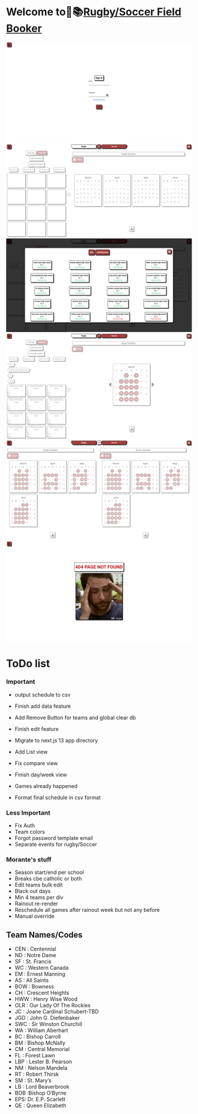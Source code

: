 # Welcome to🏉📚[Rugby/Soccer Field Booker](https://fieldbooker.vercel.app)

![basics](./assets/images/screenshot.png)
![basics](./assets/images/screenshot1.png)
![basics](./assets/images/screenshot2.png)
![basics](./assets/images/screenshot3.png)
![basics](./assets/images/screenshot4.png)
![basics](./assets/images/screenshot5.png)

# ToDo list

### Important

-   output schedule to csv

-   Finish add data feature






-   Add Remove Button for teams and global clear db 
-   Finish edit feature








-   Migrate to next.js 13 app directory

-   Add List view
-   Fix compare view
-   Finish day/week view
-   Games already happened
-   Format final schedule in csv format

### Less Important

-   Fix Auth
-   Team colors
-   Forgot password template email
-   Separate events for rugby/Soccer

### Morante's stuff

-   Season start/end per school
-   Breaks cbe catholic or both
-   Edit teams bulk edit
-   Black out days
-   Min 4 teams per div
-   Rainout re-render
-   Reschedule all games after rainout week but not any before
-   Manual override

## Team Names/Codes

-   CEN : Centennial
-   ND : Notre Dame
-   SF : St. Francis
-   WC : Western Canada
-   EM : Ernest Manning
-   AS : All Saints
-   BOW : Bowness
-   CH : Crescent Heights
-   HWW : Henry Wise Wood
-   OLR : Our Lady Of The Rockies
-   JC : Joane Cardinal Schubert-TBD
-   JGD : John G. Diefenbaker
-   SWC : Sir Winston Churchill
-   WA : William Aberhart
-   BC : Bishop Carroll
-   BM : Bishop McNally
-   CM : Central Memorial
-   FL : Forest Lawn
-   LBP : Lester B. Pearson
-   NM : Nelson Mandela
-   RT : Robert Thirsk
-   SM : St. Mary’s
-   LB : Lord Beaverbrook
-   BOB :Bishop O’Byrne
-   EPS: Dr. E.P. Scarlett
-   QE : Queen Elizabeth
